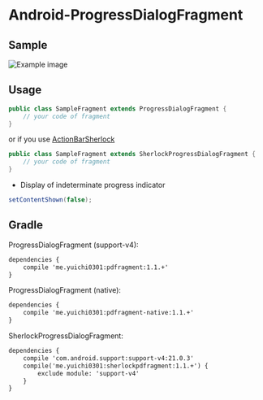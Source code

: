 Android-ProgressDialogFragment
==============================
Sample
------
![Example image](https://raw.github.com/YuichiUchida/Android-ProgressDialogFragment/master/example.png)

Usage
-----

``` java
public class SampleFragment extends ProgressDialogFragment {
	// your code of fragment
}
```

or if you use [ActionBarSherlock](https://github.com/JakeWharton/ActionBarSherlock)

``` java
public class SampleFragment extends SherlockProgressDialogFragment {
	// your code of fragment
}
```

* Display of indeterminate progress indicator

``` java
setContentShown(false);
```

Gradle
------

ProgressDialogFragment (support-v4):
``` xml
dependencies {
    compile 'me.yuichi0301:pdfragment:1.1.+'
}
```

ProgressDialogFragment (native):
``` xml
dependencies {
    compile 'me.yuichi0301:pdfragment-native:1.1.+'
}
```

SherlockProgressDialogFragment:
``` xml
dependencies {
    compile 'com.android.support:support-v4:21.0.3'
    compile('me.yuichi0301:sherlockpdfragment:1.1.+') {
        exclude module: 'support-v4'
    }
}
```